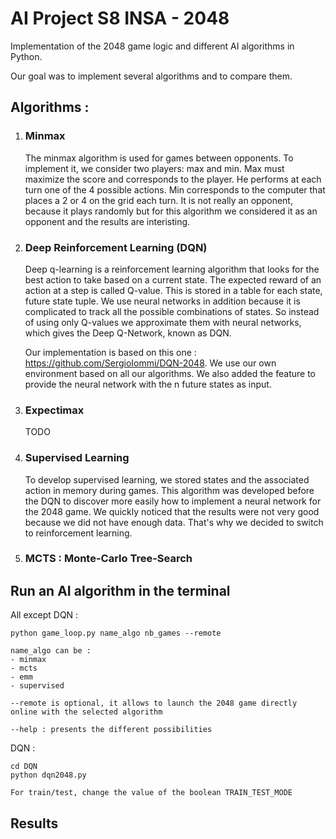 # AI Project S8 INSA - 2048

Implementation of the 2048 game logic and different AI algorithms in Python.

Our goal was to implement several algorithms and to compare them.

## Algorithms :

1. ### Minmax

   The minmax algorithm is used for games between opponents. To implement it, we consider two players: max and min. Max must maximize the score and corresponds to the player. He performs at each turn one of the 4 possible actions. Min corresponds to the computer that places a 2 or 4 on the grid each turn. It is not really an opponent, because it plays randomly but for this algorithm we considered it as an opponent and the results are interisting.
2. ### Deep Reinforcement Learning (DQN)

   Deep q-learning is a reinforcement learning algorithm that looks for the best action to take based on a current state. The expected reward of an action at a step is called Q-value. This is stored in a table for each state, future state tuple. We use neural networks in addition because it is complicated to track all the possible combinations of states. So instead of using only Q-values we approximate them with neural networks, which gives the Deep Q-Network, known as DQN.

   Our implementation is based on this one : https://github.com/SergioIommi/DQN-2048. We use our own environment based on all our algorithms. We also added the feature to provide the neural network with the n future states as input.
3. ### Expectimax

   TODO
4. ### Supervised Learning

   To develop supervised learning, we stored states and the associated action in memory during games.  This algorithm was developed before the DQN to discover more easily how to implement a neural network for the 2048 game. We quickly noticed that the results were not very good because we did not have enough data. That's why we decided to switch to reinforcement learning.
5. ### MCTS : Monte-Carlo Tree-Search

## Run an AI algorithm in the terminal

All except DQN : 

```
python game_loop.py name_algo nb_games --remote

name_algo can be : 
- minmax
- mcts
- emm
- supervised

--remote is optional, it allows to launch the 2048 game directly online with the selected algorithm

--help : presents the different possibilities
```

DQN : 

```
cd DQN
python dqn2048.py

For train/test, change the value of the boolean TRAIN_TEST_MODE
```

## Results